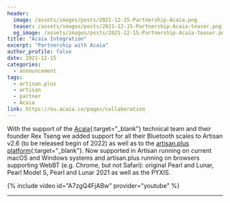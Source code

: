 ```yaml
---
header:
  image: /assets/images/posts/2021-12-15-Partnership-Acaia.png
  teaser: /assets/images/posts/2021-12-15-Partnership-Acaia-teaser.png
  og_image: /assets/images/posts/2021-12-15-Partnership-Acaia-teaser.png
title: "Acaia Integration"
excerpt: "Partnership with Acaia"
author_profile: false
date: 2021-12-15
categories:
  - announcement
tags: 
  - artisan.plus
  - artisan
  - partner
  - Acaia
link: https://eu.acaia.co/pages/collaboration
---
```


With the support of the [Acaia](https://acaia.co/){:target="_blank"} technical team and their founder Rex Tseng we added support for all their Bluetooth scales to Artisan v2.6 (to be released begin of 2022) as well as to the [artisan.plus platform](https://artisan.plus){:target="_blank"}. Now supported in Artisan running on current macOS and Windows systems and artisan.plus running on browsers supporting WebBT (e.g. Chrome, but not Safari): original Pearl and Lunar, Pearl Model S, Pearl and Lunar 2021 as well as the PYXIS.


{% include video id="A7zgQ4FjABw" provider="youtube" %}

---